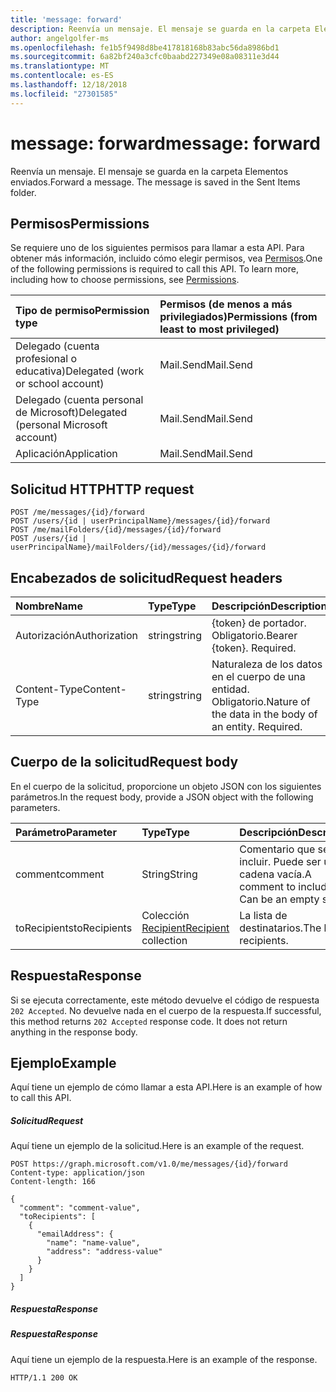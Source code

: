 ```yaml
---
title: 'message: forward'
description: Reenvía un mensaje. El mensaje se guarda en la carpeta Elementos enviados.
author: angelgolfer-ms
ms.openlocfilehash: fe1b5f9498d8be417818168b83abc56da8986bd1
ms.sourcegitcommit: 6a82bf240a3cfc0baabd227349e08a08311e3d44
ms.translationtype: MT
ms.contentlocale: es-ES
ms.lasthandoff: 12/18/2018
ms.locfileid: "27301585"
---
```

# <a name="message-forward"></a><span data-ttu-id="e9c15-104">message: forward</span><span class="sxs-lookup"><span data-stu-id="e9c15-104">message: forward</span></span>

<span data-ttu-id="e9c15-p102">Reenvía un mensaje. El mensaje se guarda en la carpeta Elementos enviados.</span><span class="sxs-lookup"><span data-stu-id="e9c15-p102">Forward a message. The message is saved in the Sent Items folder.</span></span>

## <a name="permissions"></a><span data-ttu-id="e9c15-107">Permisos</span><span class="sxs-lookup"><span data-stu-id="e9c15-107">Permissions</span></span>
<span data-ttu-id="e9c15-p103">Se requiere uno de los siguientes permisos para llamar a esta API. Para obtener más información, incluido cómo elegir permisos, vea [Permisos](/graph/permissions-reference).</span><span class="sxs-lookup"><span data-stu-id="e9c15-p103">One of the following permissions is required to call this API. To learn more, including how to choose permissions, see [Permissions](/graph/permissions-reference).</span></span>

|<span data-ttu-id="e9c15-110">Tipo de permiso</span><span class="sxs-lookup"><span data-stu-id="e9c15-110">Permission type</span></span>      | <span data-ttu-id="e9c15-111">Permisos (de menos a más privilegiados)</span><span class="sxs-lookup"><span data-stu-id="e9c15-111">Permissions (from least to most privileged)</span></span>              |
|:--------------------|:---------------------------------------------------------|
|<span data-ttu-id="e9c15-112">Delegado (cuenta profesional o educativa)</span><span class="sxs-lookup"><span data-stu-id="e9c15-112">Delegated (work or school account)</span></span> | <span data-ttu-id="e9c15-113">Mail.Send</span><span class="sxs-lookup"><span data-stu-id="e9c15-113">Mail.Send</span></span>    |
|<span data-ttu-id="e9c15-114">Delegado (cuenta personal de Microsoft)</span><span class="sxs-lookup"><span data-stu-id="e9c15-114">Delegated (personal Microsoft account)</span></span> | <span data-ttu-id="e9c15-115">Mail.Send</span><span class="sxs-lookup"><span data-stu-id="e9c15-115">Mail.Send</span></span>    |
|<span data-ttu-id="e9c15-116">Aplicación</span><span class="sxs-lookup"><span data-stu-id="e9c15-116">Application</span></span> | <span data-ttu-id="e9c15-117">Mail.Send</span><span class="sxs-lookup"><span data-stu-id="e9c15-117">Mail.Send</span></span> |

## <a name="http-request"></a><span data-ttu-id="e9c15-118">Solicitud HTTP</span><span class="sxs-lookup"><span data-stu-id="e9c15-118">HTTP request</span></span>
<!-- { "blockType": "ignored" } -->
```http
POST /me/messages/{id}/forward
POST /users/{id | userPrincipalName}/messages/{id}/forward
POST /me/mailFolders/{id}/messages/{id}/forward
POST /users/{id | userPrincipalName}/mailFolders/{id}/messages/{id}/forward
```
## <a name="request-headers"></a><span data-ttu-id="e9c15-119">Encabezados de solicitud</span><span class="sxs-lookup"><span data-stu-id="e9c15-119">Request headers</span></span>
| <span data-ttu-id="e9c15-120">Nombre</span><span class="sxs-lookup"><span data-stu-id="e9c15-120">Name</span></span>       | <span data-ttu-id="e9c15-121">Type</span><span class="sxs-lookup"><span data-stu-id="e9c15-121">Type</span></span> | <span data-ttu-id="e9c15-122">Descripción</span><span class="sxs-lookup"><span data-stu-id="e9c15-122">Description</span></span>|
|:---------------|:--------|:----------|
| <span data-ttu-id="e9c15-123">Autorización</span><span class="sxs-lookup"><span data-stu-id="e9c15-123">Authorization</span></span>  | <span data-ttu-id="e9c15-124">string</span><span class="sxs-lookup"><span data-stu-id="e9c15-124">string</span></span>  | <span data-ttu-id="e9c15-p104">{token} de portador. Obligatorio.</span><span class="sxs-lookup"><span data-stu-id="e9c15-p104">Bearer {token}. Required.</span></span> |
| <span data-ttu-id="e9c15-127">Content-Type</span><span class="sxs-lookup"><span data-stu-id="e9c15-127">Content-Type</span></span> | <span data-ttu-id="e9c15-128">string</span><span class="sxs-lookup"><span data-stu-id="e9c15-128">string</span></span>  | <span data-ttu-id="e9c15-p105">Naturaleza de los datos en el cuerpo de una entidad. Obligatorio.</span><span class="sxs-lookup"><span data-stu-id="e9c15-p105">Nature of the data in the body of an entity. Required.</span></span> |

## <a name="request-body"></a><span data-ttu-id="e9c15-131">Cuerpo de la solicitud</span><span class="sxs-lookup"><span data-stu-id="e9c15-131">Request body</span></span>
<span data-ttu-id="e9c15-132">En el cuerpo de la solicitud, proporcione un objeto JSON con los siguientes parámetros.</span><span class="sxs-lookup"><span data-stu-id="e9c15-132">In the request body, provide a JSON object with the following parameters.</span></span>

| <span data-ttu-id="e9c15-133">Parámetro</span><span class="sxs-lookup"><span data-stu-id="e9c15-133">Parameter</span></span>    | <span data-ttu-id="e9c15-134">Type</span><span class="sxs-lookup"><span data-stu-id="e9c15-134">Type</span></span>   |<span data-ttu-id="e9c15-135">Descripción</span><span class="sxs-lookup"><span data-stu-id="e9c15-135">Description</span></span>|
|:---------------|:--------|:----------|
|<span data-ttu-id="e9c15-136">comment</span><span class="sxs-lookup"><span data-stu-id="e9c15-136">comment</span></span>|<span data-ttu-id="e9c15-137">String</span><span class="sxs-lookup"><span data-stu-id="e9c15-137">String</span></span>|<span data-ttu-id="e9c15-p106">Comentario que se va a incluir. Puede ser una cadena vacía.</span><span class="sxs-lookup"><span data-stu-id="e9c15-p106">A comment to include. Can be an empty string.</span></span>|
|<span data-ttu-id="e9c15-140">toRecipients</span><span class="sxs-lookup"><span data-stu-id="e9c15-140">toRecipients</span></span>|<span data-ttu-id="e9c15-141">Colección [Recipient](../resources/recipient.md)</span><span class="sxs-lookup"><span data-stu-id="e9c15-141">[Recipient](../resources/recipient.md) collection</span></span>|<span data-ttu-id="e9c15-142">La lista de destinatarios.</span><span class="sxs-lookup"><span data-stu-id="e9c15-142">The list of recipients.</span></span>|

## <a name="response"></a><span data-ttu-id="e9c15-143">Respuesta</span><span class="sxs-lookup"><span data-stu-id="e9c15-143">Response</span></span>

<span data-ttu-id="e9c15-p107">Si se ejecuta correctamente, este método devuelve el código de respuesta `202 Accepted`. No devuelve nada en el cuerpo de la respuesta.</span><span class="sxs-lookup"><span data-stu-id="e9c15-p107">If successful, this method returns `202 Accepted` response code. It does not return anything in the response body.</span></span>

## <a name="example"></a><span data-ttu-id="e9c15-146">Ejemplo</span><span class="sxs-lookup"><span data-stu-id="e9c15-146">Example</span></span>
<span data-ttu-id="e9c15-147">Aquí tiene un ejemplo de cómo llamar a esta API.</span><span class="sxs-lookup"><span data-stu-id="e9c15-147">Here is an example of how to call this API.</span></span>
##### <a name="request"></a><span data-ttu-id="e9c15-148">Solicitud</span><span class="sxs-lookup"><span data-stu-id="e9c15-148">Request</span></span>
<span data-ttu-id="e9c15-149">Aquí tiene un ejemplo de la solicitud.</span><span class="sxs-lookup"><span data-stu-id="e9c15-149">Here is an example of the request.</span></span>
<!-- {
  "blockType": "request",
  "name": "message_forward"
}-->
```http
POST https://graph.microsoft.com/v1.0/me/messages/{id}/forward
Content-type: application/json
Content-length: 166

{
  "comment": "comment-value",
  "toRecipients": [
    {
      "emailAddress": {
        "name": "name-value",
        "address": "address-value"
      }
    }
  ]
}
```

##### <a name="response"></a><span data-ttu-id="e9c15-150">Respuesta</span><span class="sxs-lookup"><span data-stu-id="e9c15-150">Response</span></span>
##### <a name="response"></a><span data-ttu-id="e9c15-151">Respuesta</span><span class="sxs-lookup"><span data-stu-id="e9c15-151">Response</span></span>
<span data-ttu-id="e9c15-152">Aquí tiene un ejemplo de la respuesta.</span><span class="sxs-lookup"><span data-stu-id="e9c15-152">Here is an example of the response.</span></span>
<!-- {
  "blockType": "response",
  "truncated": true
} -->
```http
HTTP/1.1 200 OK
```

<!-- uuid: 8fcb5dbc-d5aa-4681-8e31-b001d5168d79
2015-10-25 14:57:30 UTC -->
<!-- {
  "type": "#page.annotation",
  "description": "message: forward",
  "keywords": "",
  "section": "documentation",
  "tocPath": ""
}-->
